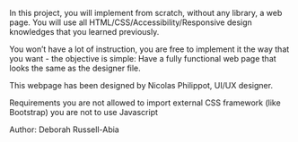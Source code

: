 In this project, you will implement from scratch, without any library, a web page. You will use all HTML/CSS/Accessibility/Responsive design knowledges that you learned previously.

You won’t have a lot of instruction, you are free to implement it the way that you want - the objective is simple: Have a fully functional web page that looks the same as the designer file.

This webpage has been designed by Nicolas Philippot, UI/UX designer. 

Requirements
you are not allowed to import external CSS framework (like Bootstrap)
you are not to use Javascript

Author: Deborah Russell-Abia